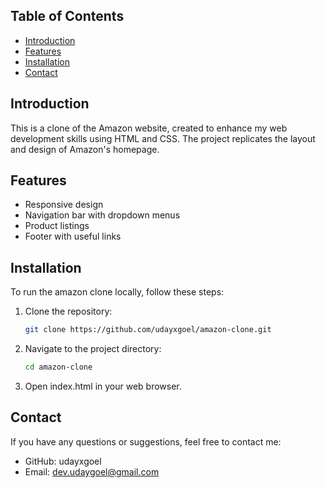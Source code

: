 ## Table of Contents

- [Introduction](#introduction)
- [Features](#features)
- [Installation](#installation)
- [Contact](#contact)

## Introduction

This is a clone of the Amazon website, created to enhance my web development skills using HTML and CSS. The project replicates the layout and design of Amazon's homepage.

## Features

- Responsive design
- Navigation bar with dropdown menus
- Product listings
- Footer with useful links

## Installation

To run the amazon clone locally, follow these steps:

1. Clone the repository:
    ```sh
   git clone https://github.com/udayxgoel/amazon-clone.git

2. Navigate to the project directory:
    ```sh
    cd amazon-clone

3. Open index.html in your web browser.

## Contact

If you have any questions or suggestions, feel free to contact me:

- GitHub: udayxgoel
- Email: dev.udaygoel@gmail.com
